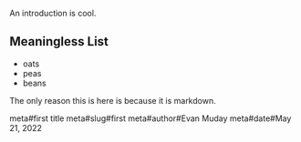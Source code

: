 

An introduction is cool.

## Meaningless List

* oats
* peas
* beans

The only reason this is here is because it is markdown.

meta#first title
meta#slug#first
meta#author#Evan Muday
meta#date#May 21, 2022
